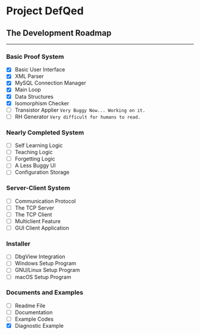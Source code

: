 ﻿# Project DefQed
## The Development Roadmap
***
### Basic Proof System
- [x] Basic User Interface
- [x] XML Parser
- [x] MySQL Connection Manager
- [x] Main Loop
- [x] Data Structures
- [x] Isomorphism Checker
- [ ] Transistor Applier `Very Buggy Now... Working on it.`
- [ ] RH Generator `Very difficult for humans to read.`
### Nearly Completed System
- [ ] Self Learning Logic
- [ ] Teaching Logic
- [ ] Forgetting Logic
- [ ] A Less Buggy UI
- [ ] Configuration Storage
### Server-Client System
- [ ] Communication Protocol
- [ ] The TCP Server
- [ ] The TCP Client
- [ ] Multiclient Feature
- [ ] GUI Client Application
### Installer
- [ ] DbgView Integration
- [ ] Windows Setup Program
- [ ] GNU/Linux Setup Program
- [ ] macOS Setup Program
### Documents and Examples
- [ ] Readme File
- [ ] Documentation
- [ ] Example Codes
- [x] Diagnostic Example